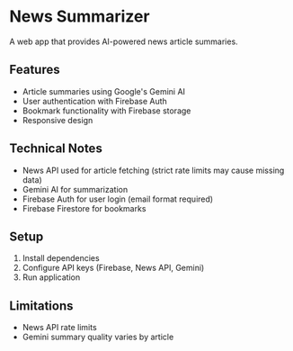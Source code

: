 # News Summarizer

A web app that provides AI-powered news article summaries.

## Features
- Article summaries using Google's Gemini AI
- User authentication with Firebase Auth
- Bookmark functionality with Firebase storage
- Responsive design

## Technical Notes
- News API used for article fetching (strict rate limits may cause missing data)
- Gemini AI for summarization
- Firebase Auth for user login (email format required)
- Firebase Firestore for bookmarks

## Setup
1. Install dependencies
2. Configure API keys (Firebase, News API, Gemini)
3. Run application

## Limitations
- News API rate limits
- Gemini summary quality varies by article
